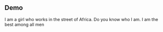 ## Demo
I am a girl who works in the street of Africa.
Do you know who I am.
I am the best among all men